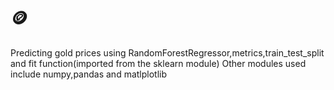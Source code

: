 # 🪙
Predicting gold prices using RandomForestRegressor,metrics,train_test_split and fit function(imported from the sklearn module)
Other modules used include numpy,pandas and matlplotlib
